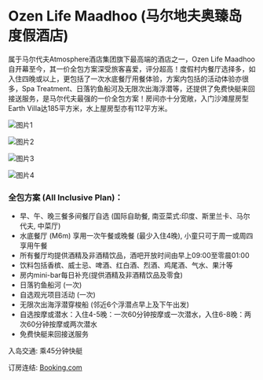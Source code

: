 # Ozen Life Maadhoo (马尔地夫奥臻岛度假酒店)

属于马尔代夫Atmosphere酒店集团旗下最高端的酒店之一，Ozen Life Maadhoo自开幕至今，其一价全包方案深受旅客喜爱，评分超高！度假村内餐厅选择多，如入住四晚或以上，更包括了一次水底餐厅用餐体验，方案内包括的活动体验亦很多，Spa Treatment、日落钓鱼船河及无限次出海浮潜等，还提供了免费快艇来回接送服务，是马尔代夫最强的一价全包方案！房间亦十分宽敞，入门沙滩屋房型Earth Villa达185平方米，水上屋房型亦有112平方米。

![图片1](https://www.daydaytravel.hk/wp-content/uploads/2019/06/ozen-life-maadhoo.jpg)

![图片2](https://www.daydaytravel.hk/wp-content/uploads/2019/06/ozen-life-maadhoo-M6m-MINUS-SIX-METERS.jpg)

![图片3](https://www.daydaytravel.hk/wp-content/uploads/2019/06/ozen-life-maadhoo-water-villa-with-pool.jpg)

![图片4](https://www.daydaytravel.hk/wp-content/uploads/2019/06/ozen-life-maadhoo-all-inclusive.jpg)

### 全包方案 (All Inclusive Plan)：

- 早、午、晚三餐多间餐厅自选 (国际自助餐, 南亚菜式:印度、斯里兰卡、马尔代夫, 中菜厅)
- 水底餐厅 (M6m) 享用一次午餐或晚餐 (最少入住4晚), 小童只可于周一或周四享用午餐
- 所有餐厅均提供酒精及非酒精饮品，酒吧开放时间由早上09:00至零晨01:00
- 饮料包括香槟、威士忌、啤酒、红白酒、烈酒、鸡尾酒、气水、果汁等
- 房内mini-bar每日补充(提供酒精及非酒精饮品及零食)
- 日落钓鱼船河 (一次)
- 自选观光项目活动 (一次)
- 无限次出海浮潜穿梭船 (邻近6个浮潜点早上及下午出发)
- 自选按摩或潜水：入住4-5晚：一次60分钟按摩或一次潜水，入住6-8晚：两次60分钟按摩或两次潜水
- 免费快艇来回接送服务

入岛交通: 乘45分钟快艇

订房连结: [Booking.com](https://www.daydaytravel.hk/out/booking-com-ozen-life-maadhoo)

